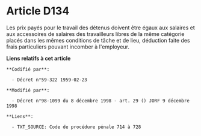 # Article D134

Les prix payés pour le travail des détenus doivent être égaux aux salaires et aux accessoires de salaires des travailleurs
libres de la même catégorie placés dans les mêmes conditions de tâche et de lieu, déduction faite des frais particuliers
pouvant incomber à l'employeur.

**Liens relatifs à cet article**

	**Codifié par**:

	  - Décret n°59-322 1959-02-23

	**Modifié par**:

	  - Décret n°98-1099 du 8 décembre 1998 - art. 29 () JORF 9 décembre 1998

	**Liens**:

	  - TXT_SOURCE: Code de procédure pénale 714 à 728
